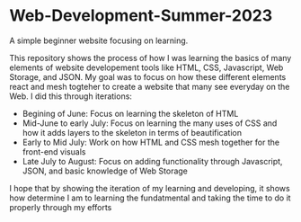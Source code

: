 # Web-Development-Summer-2023
A simple beginner website focusing on learning. 

This repository shows the process of how I was learning the basics of many elements of website developement tools like HTML, CSS, Javascript, Web Storage, and JSON.
My goal was to focus on how these different elements react and mesh togteher to create a website that many see everyday on the Web.
I did this through iterations:
 - Begining of June: Focus on learning the skeleton of HTML
 - Mid-June to early July: Focus on learning the many uses of CSS and how it adds layers to the skeleton in terms of beautification
 - Early to Mid July: Work on how HTML and CSS mesh together for the front-end visuals
 - Late July to August: Focus on adding functionality through Javascript, JSON, and basic knowledge of Web Storage

I hope that by showing the iteration of my learning and developing, it shows how determine I am to learning the fundatmental and 
taking the time to do it properly through my efforts
